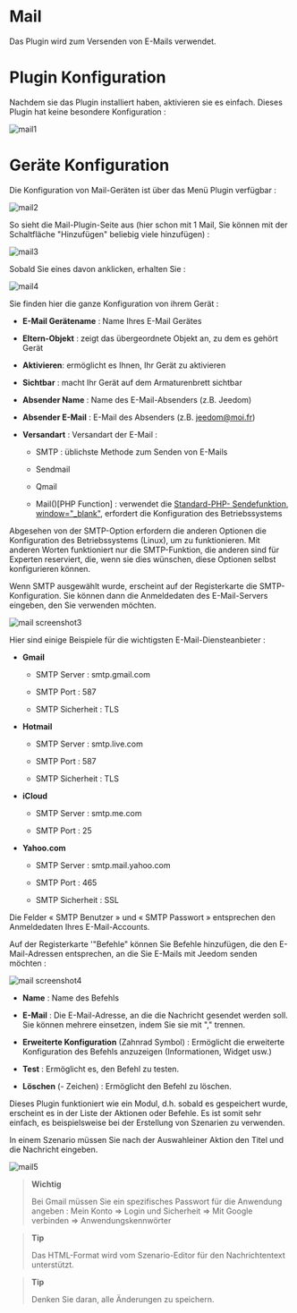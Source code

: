 # Mail

Das Plugin wird zum Versenden von E-Mails verwendet.

Plugin Konfiguration
===

Nachdem sie das Plugin installiert haben, aktivieren sie es einfach. Dieses
Plugin hat keine besondere Konfiguration :

![mail1](../images/mail1.PNG)

Geräte Konfiguration
===

Die Konfiguration von Mail-Geräten ist über das Menü Plugin
verfügbar :

![mail2](../images/mail2.PNG)

So sieht die Mail-Plugin-Seite aus (hier schon mit 1 Mail, Sie können mit der Schaltfläche "Hinzufügen" beliebig viele hinzufügen) :

![mail3](../images/mail3.PNG)

Sobald Sie eines davon anklicken, erhalten Sie :

![mail4](../images/mail4.PNG)

Sie finden hier die ganze Konfiguration von ihrem Gerät :

-   **E-Mail Gerätename** : Name Ihres E-Mail Gerätes

-   **Eltern-Objekt** : zeigt das übergeordnete Objekt an, zu dem es gehört
    Gerät

-   **Aktivieren**: ermöglicht es Ihnen, Ihr Gerät zu aktivieren

-   **Sichtbar** : macht Ihr Gerät auf dem Armaturenbrett sichtbar

-   **Absender Name** : Name des E-Mail-Absenders (z.B. Jeedom)

-   **Absender E-Mail** : E-Mail des Absenders (z.B. <jeedom@moi.fr>)

-   **Versandart** : Versandart der E-Mail :

    -   SMTP : üblichste Methode zum Senden von E-Mails

    -   Sendmail

    -   Qmail

    -   Mail()\[PHP Function\] : verwendet die [Standard-PHP-
        Sendefunktion,
        window="\_blank"](http://fr.php.net/manual/fr/function.mail.php),
        erfordert die Konfiguration des Betriebssystems

Abgesehen von der SMTP-Option erfordern die anderen Optionen die
Konfiguration des Betriebssystems (Linux), um zu funktionieren. Mit anderen
Worten funktioniert nur die SMTP-Funktion, die anderen sind für Experten
reserviert, die, wenn sie dies wünschen, diese Optionen selbst konfigurieren
können.

Wenn SMTP ausgewählt wurde, erscheint auf der Registerkarte die
SMTP-Konfiguration. Sie können dann die Anmeldedaten des E-Mail-Servers
eingeben, den Sie verwenden möchten.

![mail screenshot3](../images/mail_screenshot3.jpg)

Hier sind einige Beispiele für die wichtigsten E-Mail-Diensteanbieter :

-   **Gmail**

    -   SMTP Server : smtp.gmail.com

    -   SMTP Port : 587

    -   SMTP Sicherheit : TLS

-   **Hotmail**

    -   SMTP Server : smtp.live.com

    -   SMTP Port : 587

    -   SMTP Sicherheit : TLS

-   **iCloud**

    -   SMTP Server : smtp.me.com

    -   SMTP Port : 25

-   **Yahoo.com**

    -   SMTP Server : smtp.mail.yahoo.com

    -   SMTP Port : 465

    -   SMTP Sicherheit : SSL

Die Felder « SMTP Benutzer » und « SMTP Passwort » entsprechen den
Anmeldedaten Ihres E-Mail-Accounts.

Auf der Registerkarte '"Befehle" können Sie Befehle hinzufügen, die den
E-Mail-Adressen entsprechen, an die Sie E-Mails mit Jeedom senden
möchten :

![mail screenshot4](../images/mail_screenshot4.jpg)

-   **Name** : Name des Befehls

-   **E-Mail** : Die E-Mail-Adresse, an die die Nachricht gesendet werden soll. Sie können mehrere einsetzen, indem Sie sie mit "," trennen.

-   **Erweiterte Konfiguration** (Zahnrad Symbol) : Ermöglicht
    die erweiterte Konfiguration des Befehls anzuzeigen (Informationen,
    Widget usw.)

-   **Test** : Ermöglicht es, den Befehl zu testen.

-   **Löschen** (- Zeichen) : Ermöglicht den Befehl zu löschen.

Dieses Plugin funktioniert wie ein Modul, d.h. sobald es gespeichert wurde,
erscheint es in der Liste der Aktionen oder Befehle. Es ist somit sehr einfach,
es beispielsweise bei der Erstellung von Szenarien zu verwenden.

In einem Szenario müssen Sie nach der Auswahleiner Aktion den Titel und die Nachricht eingeben.

![mail5](../images/mail5.jpg)

> **Wichtig**
>
> Bei Gmail müssen Sie ein spezifisches Passwort für die Anwendung
> angeben : Mein Konto ⇒ Login und Sicherheit ⇒ Mit Google verbinden ⇒
> Anwendungskennwörter

> **Tip**
>
> Das HTML-Format wird vom Szenario-Editor für den Nachrichtentext
> unterstützt.

> **Tip**
>
> Denken Sie daran, alle Änderungen zu speichern.
